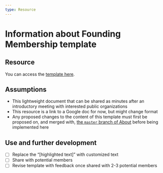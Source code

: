 ```yaml
---
type: Resource
---
```


# Information about Founding Membership template

## Resource

You can access the [template here](https://docs.google.com/document/d/165RXZmeU6klU_QmCR06ACvY8SAtN27de1nilqOmi8Nw/edit?usp=sharing).

## Assumptions

* This lightweight document that can be shared as minutes after an introductory meeting with interested public organizations
* This resource is a link to a Google doc for now, but might change format
* Any proposed changes to the content of this template must first be proposed on, and merged with, [the `master` branch of About](https://github.com/publiccodenet/about/tree/master) before being implemented here

## Use and further development

- [ ] Replace the “[highlighted text]” with customized text
- [ ] Share with potential members
- [ ] Revise template with feedback once shared with 2-3 potential members
